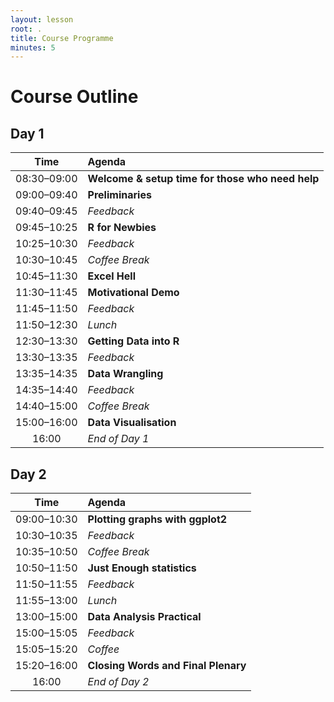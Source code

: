```yaml
---
layout: lesson
root: .
title: Course Programme
minutes: 5
---
```


# Course Outline

## Day 1

|Time             |Agenda                                           |
|:---------------:|:------------------------------------------------|
|08:30&ndash;09:00|**Welcome & setup time for those who need help** |
|09:00&ndash;09:40|**Preliminaries**                                |
|09:40&ndash;09:45|*Feedback*                                       |
|09:45&ndash;10:25|**R for Newbies**                                |
|10:25&ndash;10:30|*Feedback*                                       |
|10:30&ndash;10:45|*Coffee Break*                                   |
|10:45&ndash;11:30|**Excel Hell**                                   |
|11:30&ndash;11:45|**Motivational Demo**                            |
|11:45&ndash;11:50|*Feedback*                                       |
|11:50&ndash;12:30|*Lunch*                                          |
|12:30&ndash;13:30|**Getting Data into R**                          |
|13:30&ndash;13:35|*Feedback*                                       |
|13:35&ndash;14:35|**Data Wrangling**                               |
|14:35&ndash;14:40|*Feedback*                                       |
|14:40&ndash;15:00|*Coffee Break*                                   |
|15:00&ndash;16:00|**Data Visualisation**                           |
|16:00            |*End of Day 1*                                   |

## Day 2

|Time             |Agenda                                           |
|:---------------:|:------------------------------------------------|
|09:00&ndash;10:30|**Plotting graphs with ggplot2**                 |
|10:30&ndash;10:35|*Feedback*                                       |
|10:35&ndash;10:50|*Coffee Break*                                   |
|10:50&ndash;11:50|**Just Enough statistics**                       |
|11:50&ndash;11:55|*Feedback*                                       |
|11:55&ndash;13:00|*Lunch*                                          |
|13:00&ndash;15:00|**Data Analysis Practical**                      |
|15:00&ndash;15:05|*Feedback*                                       |
|15:05&ndash;15:20|*Coffee*                                         |
|15:20&ndash;16:00|**Closing Words and Final Plenary**              |
|16:00            |*End of Day 2*
